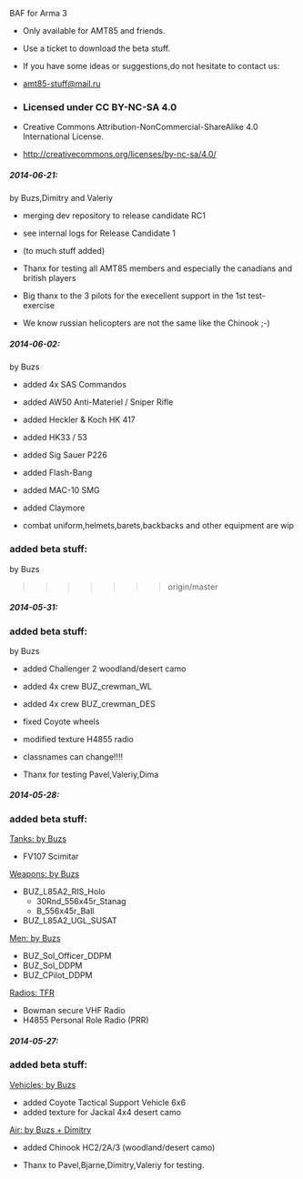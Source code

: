 BAF for Arma 3

- Only available for AMT85 and friends.
- Use a ticket to download the beta stuff.
- If you have some ideas or suggestions,do not hesitate to contact us:

- amt85-stuff@mail.ru

- <h3>Licensed under CC BY-NC-SA 4.0</h3>
- Creative Commons Attribution-NonCommercial-ShareAlike 4.0 International License.
- <http://creativecommons.org/licenses/by-nc-sa/4.0/>

<h5>2014-06-21:</h5> 
by Buzs,Dimitry and Valeriy 

- merging dev repository to release candidate RC1
- see internal logs for Release Candidate 1
- (to much stuff added)
  
- Thanx for testing all AMT85 members and especially the canadians and british players
- Big thanx to the 3 pilots for the execellent support in the 1st test-exercise
- We know russian helicopters are not the same like the Chinook ;-)



<h5>2014-06-02:</h5>
by Buzs

- added 4x SAS Commandos

- added AW50 Anti-Materiel / Sniper Rifle
- added Heckler & Koch HK 417
- added HK33 / 53
- added Sig Sauer P226
- added Flash-Bang
- added MAC-10 SMG
- added Claymore

- combat uniform,helmets,barets,backbacks and other equipment are wip

<h3>added beta stuff:</h3> 
by Buzs


>>>>>>> origin/master
<h5>2014-05-31:</h5>

<h3>added beta stuff:</h3> 
by Buzs

- added Challenger 2 woodland/desert camo
- added 4x crew BUZ_crewman_WL
- added 4x crew BUZ_crewman_DES
- fixed Coyote wheels
- modified texture H4855 radio

- classnames can change!!!!

* Thanx for testing Pavel,Valeriy,Dima


<h5>2014-05-28:</h5>


<h3>added beta stuff:</h3>

<u>Tanks: by Buzs</u>
- FV107 Scimitar

<u>Weapons: by Buzs</u>
- BUZ_L85A2_RIS_Holo
     * 30Rnd_556x45r_Stanag 
	 * B_556x45r_Ball		
- BUZ_L85A2_UGL_SUSAT 

<u>Men: by Buzs</u>
- BUZ_Sol_Officer_DDPM
- BUZ_Sol_DDPM
- BUZ_CPilot_DDPM

<u>Radios: TFR</u>
- Bowman secure VHF Radio
- H4855 Personal Role Radio (PRR)

<h5>2014-05-27:</h5>

<h3>added beta stuff:</h3>

<u>Vehicles: by Buzs</u>

- added Coyote Tactical Support Vehicle 6x6
- added texture for Jackal 4x4 desert camo

<u>Air: by Buzs + Dimitry</u>
- added Chinook HC2/2A/3 (woodland/desert camo)


- Thanx to Pavel,Bjarne,Dimitry,Valeriy for testing.

